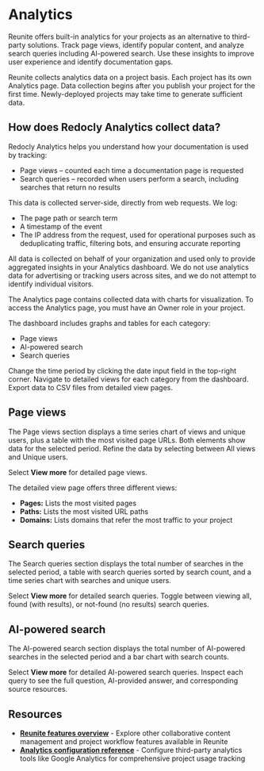# Analytics

Reunite offers built-in analytics for your projects as an alternative to third-party solutions.
Track page views, identify popular content, and analyze search queries including AI-powered search.
Use these insights to improve user experience and identify documentation gaps.

Reunite collects analytics data on a project basis.
Each project has its own Analytics page.
Data collection begins after you publish your project for the first time.
Newly-deployed projects may take time to generate sufficient data.

## How does Redocly Analytics collect data?

Redocly Analytics helps you understand how your documentation is used by tracking:
- Page views – counted each time a documentation page is requested
- Search queries – recorded when users perform a search, including searches that return no results

This data is collected server-side, directly from web requests. We log:
- The page path or search term
- A timestamp of the event
- The IP address from the request, used for operational purposes such as deduplicating traffic, filtering bots, and ensuring accurate reporting

All data is collected on behalf of your organization and used only to provide aggregated insights in your Analytics dashboard.
We do not use analytics data for advertising or tracking users across sites, and we do not attempt to identify individual visitors.

The Analytics page contains collected data with charts for visualization.
To access the Analytics page, you must have an Owner role in your project.

The dashboard includes graphs and tables for each category:
- Page views
- AI-powered search
- Search queries

Change the time period by clicking the date input field in the top-right corner.
Navigate to detailed views for each category from the dashboard.
Export data to CSV files from detailed view pages.

## Page views

The Page views section displays a time series chart of views and unique users, plus a table with the most visited page URLs.
Both elements show data for the selected period.
Refine the data by selecting between All views and Unique users.

Select **View more** for detailed page views.

The detailed view page offers three different views:
- **Pages:** Lists the most visited pages
- **Paths:** Lists the most visited URL paths
- **Domains:** Lists domains that refer the most traffic to your project

## Search queries

The Search queries section displays the total number of searches in the selected period, a table with search queries sorted by search count, and a time series chart with searches and unique users.

Select **View more** for detailed search queries.
Toggle between viewing all, found (with results), or not-found (no results) search queries.

## AI-powered search

The AI-powered search section displays the total number of AI-powered searches in the selected period and a bar chart with search counts.

Select **View more** for detailed AI-powered search queries.
Inspect each query to see the full question, AI-provided answer, and corresponding source resources.

## Resources

- **[Reunite features overview](../reunite.md)** - Explore other collaborative content management and project workflow features available in Reunite
- **[Analytics configuration reference](../../config/analytics/index.md)** - Configure third-party analytics tools like Google Analytics for comprehensive project usage tracking
